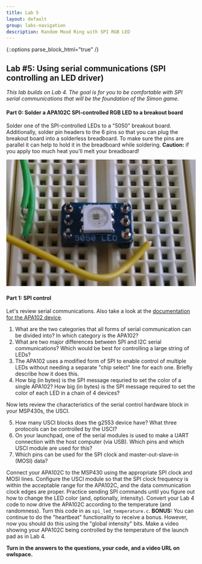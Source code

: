 ```yaml
---
title: Lab 5
layout: default
group: labs-navigation
description: Random Mood Ring with SPI RGB LED
---
```


{::options parse_block_html="true" /}

## Lab #5: Using serial communications (SPI controlling an LED driver)

_This lab builds on Lab 4. The goal is for you to be comfortable with SPI serial
communications that will be the foundation of the Simon game._

#### Part 0: Solder a APA102C SPI-controlled RGB LED to a breakout board

Solder one of the SPI-controlled LEDs to a "5050" breakout board. Additionally, solder pin
headers to the 6 pins so that you can plug the breakout board into a solderless breadboard. To
make sure the pins are parallel it can help to hold it in the breadboard while soldering.
**Caution:** if you apply too much heat you'll melt your breadboard!

![APA102 soldered onto breakout board](/assets/images/APA102C_5050Breakout.jpg "Breakout Board")

#### Part 1: SPI control

Let's review serial communications. Also take a look at the [documentation for the APA102
device](https://www.adafruit.com/product/2343).

<ol class="questions">
<li>What are the two categories that all forms of serial communication can be divided into?
In which category is the APA102?</li>
<li>What are two major differences between SPI and I2C serial communications? Which would be
best for controlling a large string of LEDs?</li>
<li>The APA102 uses a modified form of SPI to enable control of multiple LEDs without needing a
separate "chip select" line for each one. Briefly describe how it does this.</li>
<li>How big (in bytes) is the SPI message requried to set the color of a single APA102? How
big (in bytes) is the SPI message required to set the color of each LED in a chain of 4
devices?</li>
</ol>

Now lets review the characteristics of the serial control hardware block
in your MSP430s, the USCI.

<ol class="questions" start="5">
<li>How many USCI blocks does the g2553 device have? What three protocols can be controlled by
the USCI?</li> 
<li>On your launchpad, one of the serial modules is used to make a UART connection with the
host computer (via USB). Which pins and which USCI module are used for this? </li>
<li>Which pins can be used for the SPI clock and master-out-slave-in (MOSI)
data?</li>
</ol>

Connect your APA102C to the MSP430 using the appropriate SPI clock and MOSI lines. Configure
the USCI module so that the SPI clock frequency is within the acceptable range for the APA102C,
and the data communication clock edges are proper. Practice sending SPI commands until you
figure out how to change the LED color (and, optionally, intensity). Convert your Lab 4 code to
now drive the APA102C according to the temperature (and randomness). Turn this code in as
`spi_led_temperature.c`. **BONUS:** You can continue to do the "heartbeat" functionality to
receive a bonus. However, now you should do this using the "global intensity" bits. Make a
video showing your APA102C being controlled by the temperature of the launch pad as in Lab 4.

**Turn in the answers to the questions, your code, and a video URL on owlspace.**

